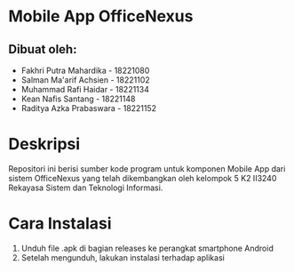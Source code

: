 # Mobile App OfficeNexus
## Dibuat oleh:
- Fakhri Putra Mahardika	- 18221080
- Salman Ma'arif Achsien 	- 18221102
- Muhammad Rafi Haidar	    - 18221134
- Kean Nafis Santang		- 18221148
- Raditya Azka Prabaswara	- 18221152

# Deskripsi 
Repositori ini berisi sumber kode program untuk komponen Mobile App dari sistem OfficeNexus yang telah dikembangkan oleh kelompok 5 K2 II3240 Rekayasa Sistem dan Teknologi Informasi.

# Cara Instalasi
1. Unduh file .apk di bagian releases ke perangkat smartphone Android
2. Setelah mengunduh, lakukan instalasi terhadap aplikasi
